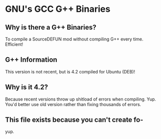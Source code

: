 # GNU's GCC G++ Binaries
## Why is there a G++ Binaries?
To compile a SourceDEFUN mod without compiling G++ every time. Efficient!
## G++ Information
This version is not recent, but is 4.2 compiled for Ubuntu (DEB)!
## Why is it 4.2?
Because recent versions throw up shitload of errors when compiling. Yup. You'd better use old version rather than fixing thousands of errors.
## This file exists because you can't create fo-
yup.
